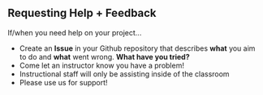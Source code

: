 ## Requesting Help + Feedback

If/when you need help on your project...

* Create an **Issue** in your Github repository that describes **what** you aim to do and **what** went wrong. **What have you tried?**
* Come let an instructor know you have a problem!
* Instructional staff will only be assisting inside of the classroom
* Please use us for support!
